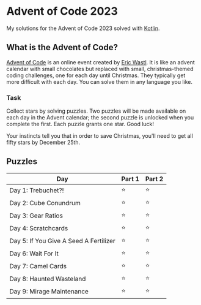 # Advent of Code 2023

My solutions for the Advent of Code 2023 solved with [Kotlin](https://kotlinlang.org/).

## What is the Advent of Code?

[Advent of Code](https://adventofcode.com/2021) is an online event created
by [Eric Wastl](https://twitter.com/ericwastl). It is like an advent calendar with small chocolates but replaced with
small, christmas-themed coding challenges, one for each day until Christmas. They typically get more difficult with each
day. You can solve them in any language you like.

### Task

Collect stars by solving puzzles. Two puzzles will be made available on each day in the Advent calendar; the second
puzzle is unlocked when you complete the first. Each puzzle grants one star. Good luck!

Your instincts tell you that in order to save Christmas, you'll need to get all fifty stars by December 25th.

## Puzzles

| Day                                    | Part 1 | Part 2 |
|----------------------------------------|--------|--------|
| Day 1: Trebuchet?!                     | ⭐      | ⭐      |
| Day 2: Cube Conundrum                  | ⭐      | ⭐      |
| Day 3: Gear Ratios                     | ⭐      | ⭐      |
| Day 4: Scratchcards                    | ⭐      | ⭐      |
| Day 5: If You Give A Seed A Fertilizer | ⭐      | ⭐      |
| Day 6: Wait For It                     | ⭐      | ⭐      |
| Day 7: Camel Cards                     | ⭐      | ⭐      |
| Day 8: Haunted Wasteland               | ⭐      | ⭐      |
| Day 9: Mirage Maintenance              | ⭐      | ⭐      |
